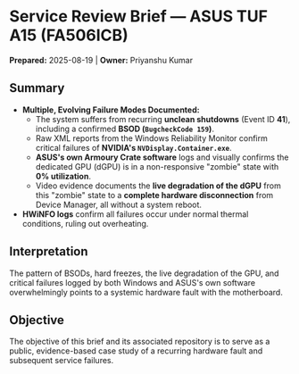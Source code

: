 ﻿# Service Review Brief — ASUS TUF A15 (FA506ICB)
**Prepared:** 2025-08-19 | **Owner:** Priyanshu Kumar

## Summary
- **Multiple, Evolving Failure Modes Documented:**
  - The system suffers from recurring **unclean shutdowns** (Event ID **41**), including a confirmed **BSOD (`BugcheckCode 159`)**.
  - Raw XML reports from the Windows Reliability Monitor confirm critical failures of **NVIDIA's `NVDisplay.Container.exe`**.
  - **ASUS's own Armoury Crate software** logs and visually confirms the dedicated GPU (dGPU) is in a non-responsive "zombie" state with **0% utilization**.
  - Video evidence documents the **live degradation of the dGPU** from this "zombie" state to a **complete hardware disconnection** from Device Manager, all without a system reboot.
- **HWiNFO logs** confirm all failures occur under normal thermal conditions, ruling out overheating.

## Interpretation
The pattern of BSODs, hard freezes, the live degradation of the GPU, and critical failures logged by both Windows and ASUS's own software overwhelmingly points to a systemic hardware fault with the motherboard.

## Objective
The objective of this brief and its associated repository is to serve as a public, evidence-based case study of a recurring hardware fault and subsequent service failures.